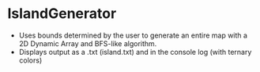 # IslandGenerator
- Uses bounds determined by the user to generate an entire map with a 2D Dynamic Array and BFS-like algorithm.
- Displays output as a .txt (island.txt) and in the console log (with ternary colors)
